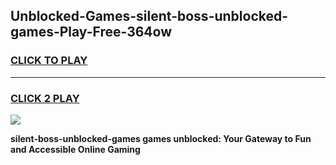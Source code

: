 
## Unblocked-Games-silent-boss-unblocked-games-Play-Free-364ow
<h3>
<a href="https://premium76.site?title=silent-boss-unblocked-games&ref=23A">CLICK TO PLAY</a></h3>
<hr>

<h3>
<a href="https://premium76.site?title=silent-boss-unblocked-games&ref=23A">CLICK 2 PLAY</a>
  
</h3>

<a href="https://premium76.site?title=silent-boss-unblocked-games&ref=23A"><img src="https://clearcache.store/games.png"></a>


**silent-boss-unblocked-games games unblocked: Your Gateway to Fun and Accessible Online Gaming**

